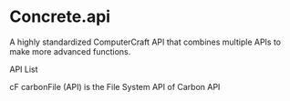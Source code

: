 # Concrete.api
A highly standardized ComputerCraft API that combines multiple APIs to make more advanced functions.

API List

cF carbonFile (API) is the File System API of Carbon API
